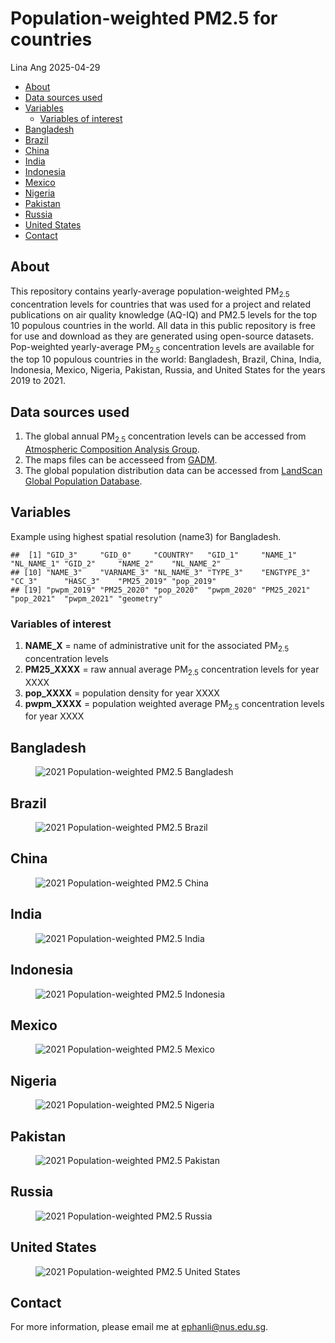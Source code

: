 Population-weighted PM2.5 for countries
================
Lina Ang
2025-04-29

- [About](#about)
- [Data sources used](#data-sources-used)
- [Variables](#variables)
  - [Variables of interest](#variables-of-interest)
- [Bangladesh](#bangladesh)
- [Brazil](#brazil)
- [China](#china)
- [India](#india)
- [Indonesia](#indonesia)
- [Mexico](#mexico)
- [Nigeria](#nigeria)
- [Pakistan](#pakistan)
- [Russia](#russia)
- [United States](#united-states)
- [Contact](#contact)

## About

This repository contains yearly-average population-weighted
PM<sub>2.5</sub> concentration levels for countries that was used for a
project and related publications on air quality knowledge (AQ-IQ) and
PM2.5 levels for the top 10 populous countries in the world. All data in
this public repository is free for use and download as they are
generated using open-source datasets. Pop-weighted yearly-average
PM<sub>2.5</sub> concentration levels are available for the top 10
populous countries in the world: Bangladesh, Brazil, China, India,
Indonesia, Mexico, Nigeria, Pakistan, Russia, and United States for the
years 2019 to 2021.

## Data sources used

1.  The global annual PM<sub>2.5</sub> concentration levels can be
    accessed from [Atmospheric Composition Analysis
    Group](https://sites.wustl.edu/acag/datasets/surface-pm2-5/#V5.GL.03).
2.  The maps files can be accesseed from
    [GADM](https://gadm.org/index.html).
3.  The global population distribution data can be accessed from
    [LandScan Global Population
    Database](https://www.eastview.com/resources/e-collections/landscan/).

## Variables

Example using highest spatial resolution (name3) for Bangladesh.

    ##  [1] "GID_3"     "GID_0"     "COUNTRY"   "GID_1"     "NAME_1"    "NL_NAME_1" "GID_2"     "NAME_2"    "NL_NAME_2"
    ## [10] "NAME_3"    "VARNAME_3" "NL_NAME_3" "TYPE_3"    "ENGTYPE_3" "CC_3"      "HASC_3"    "PM25_2019" "pop_2019" 
    ## [19] "pwpm_2019" "PM25_2020" "pop_2020"  "pwpm_2020" "PM25_2021" "pop_2021"  "pwpm_2021" "geometry"

### Variables of interest

1.  **NAME_X** = name of administrative unit for the associated
    PM<sub>2.5</sub> concentration levels
2.  **PM25_XXXX** = raw annual average PM<sub>2.5</sub> concentration
    levels for year XXXX
3.  **pop_XXXX** = population density for year XXXX
4.  **pwpm_XXXX** = population weighted average PM<sub>2.5</sub>
    concentration levels for year XXXX

## Bangladesh

<figure>
<img
src="README_figures/BGD.jpg"
alt="2021 Population-weighted PM2.5 Bangladesh" />
</figure>

## Brazil
<figure>
<img
src="README_figures/BRA.jpg"
alt="2021 Population-weighted PM2.5 Brazil" />
</figure>

## China
<figure>
<img
src="README_figures/CHN.jpg"
alt="2021 Population-weighted PM2.5 China" />
</figure>

## India
<figure>
<img
src="README_figures/IDN.jpg"
alt="2021 Population-weighted PM2.5 India" />
</figure>

## Indonesia
<figure>
<img
src="README_figures/IND.jpg"
alt="2021 Population-weighted PM2.5 Indonesia" />
</figure>

## Mexico
<figure>
<img
src="README_figures/MEX.jpg"
alt="2021 Population-weighted PM2.5 Mexico" />
</figure>

## Nigeria
<figure>
<img
src="README_figures/NGA.jpg"
alt="2021 Population-weighted PM2.5 Nigeria" />
</figure>

## Pakistan
<figure>
<img
src="README_figures/PAKjpg"
alt="2021 Population-weighted PM2.5 Pakistan" />
</figure>

## Russia
<figure>
<img
src="README_figures/RUSjpg"
alt="2021 Population-weighted PM2.5 Russia" />
</figure>

## United States
<figure>
<img
src="README_figures/USAjpg"
alt="2021 Population-weighted PM2.5 United States" />
</figure>

## Contact

<div style="text-align: justify;">

For more information, please email me at <ephanli@nus.edu.sg>.

</div>
